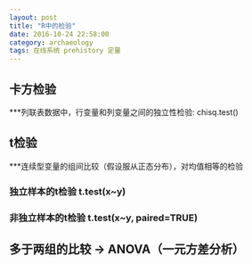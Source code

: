 ```yaml
---
layout: post
title: "R中的检验"
date: 2016-10-24 22:58:00
category: archaeology
tags: 在线系统 prehistory 定量
---
```

## 卡方检验
***列联表数据中，行变量和列变量之间的独立性检验: chisq.test()
## t检验
***连续型变量的组间比较（假设服从正态分布），对均值相等的检验
### 独立样本的t检验 t.test(x~y)
### 非独立样本的t检验 t.test(x~y, paired=TRUE)
## 多于两组的比较 -> ANOVA（一元方差分析）